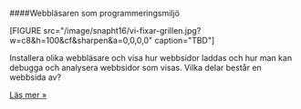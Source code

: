 ####Webbläsaren som programmeringsmiljö

[FIGURE src="/image/snapht16/vi-fixar-grillen.jpg?w=c8&h=100&cf&sharpen&a=0,0,0,0" caption="TBD"]

Installera olika webbläsare och visa hur webbsidor laddas och hur man kan debugga och analysera webbsidor som visas. Vilka delar består en webbsida av?

[Läs mer »](#)
